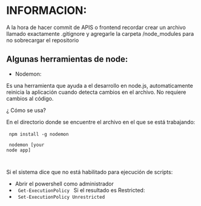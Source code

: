 # INFORMACION:

A la hora de hacer commit de APIS o frontend recordar crear un archivo llamado exactamente .gitignore
y agregarle la carpeta  /node_modules para no sobrecargar el repositorio


## Algunas herramientas de node:

+ Nodemon:

Es una herramienta que ayuda a el desarrollo en node.js, automaticamente reinicia la aplicación cuando detecta cambios en el archivo. No requiere cambios al código. 

¿ Cómo se usa?

En el directorio donde se encuentre el archivo en el que se está trabajando:

<code> npm install -g nodemon </code>
<code>
<br>
 <br>
  nodemon [your node app]

</code>

Si el sistema dice que no está habilitado para ejecución de scripts:

+ Abrir el powershell como administrador
+ <code> Get-ExecutionPolicy </code>
Si el resultado es Restricted:
+ <code> Set-ExecutionPolicy Unrestricted </code>

